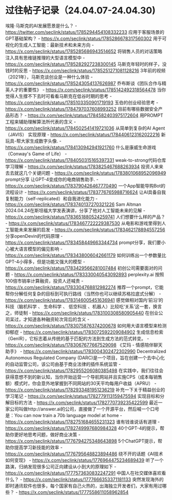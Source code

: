 # 过往帖子记录（24.04.07-24.04.30)
埃隆·马斯克的AI发展愿景是什么？ - https://twitter.com/seclink/status/1785294454108332233
应用于客服场景的GPT基础架构？ - https://x.com/seclink/status/1785286678317560302
用于可视化的生成人工智能：最新技术和未来方向 - https://x.com/seclink/status/1785285686943514652
将销售人员的对话策略注入具有思维链推理的大型语言模型中 - https://x.com/seclink/status/1785282927238300145
马斯克年轻时的样子，没钱时的反思 - https://x.com/seclink/status/1785251271081128216
3年前的视频（2021年），马斯克谈创业是一种什么体验 - https://x.com/seclink/status/1785243054137626987
乔布斯谈《团队合作与精英人才的重要性》 - https://x.com/seclink/status/1785142492318564478
当你觉得人生撑不下去时可看看马斯克在低谷时期的思考 - https://x.com/seclink/status/1785103350901719193
玉伯的创业经验思考 - https://x.com/seclink/status/1784797037608993252
目前有哪些数据安全产品形态？ - https://x.com/seclink/status/1784582403975172604
用PROMPT工程来辅助理解算法所代表的含义 - https://x.com/seclink/status/1784502541419721036
从简单到复杂的AI Agent（JAVIS） 实现原理 - https://x.com/seclink/status/1784406123162022216
新玩具-帮大家生成数字头像. - https://x.com/seclink/status/1784130942941921760
什么是康威生命游戏（Conway's Game of Life） - https://x.com/seclink/status/1784050315165397331
weak-to-strong代码仓库学习理解  - https://x.com/seclink/status/1783825467688263934
投资人来来去去就这几个关键问题 - https://x.com/seclink/status/1783801068952096949
prompt分享 让GPT-4变成你的电商销售助手. - https://x.com/seclink/status/1783790426467770490
一个App智能导购Bot的流程设计 - https://x.com/seclink/status/1783776765988716624
让AI具备自我复制能力（self-replicated）和自我进化能力 - https://x.com/seclink/status/1783740137270321226
Sam Altman 2024.04.24在斯坦福大学发表演讲，分享了他对人工智能未来的见解 - https://x.com/seclink/status/1783651880524259741
人们想要什么样的产品？ - https://x.com/seclink/status/1783467722229387530
从电影和游戏里得到人工智能未来发展的启发 - https://x.com/seclink/status/1783462178894557256
分享openDevin的代码原理 - https://x.com/seclink/status/1783458449663344734
prompt分享，我们要小心被大语言模型的偏见影响 - https://x.com/seclink/status/1783438006042661179
如何训练出一个参数量比GPT-4小得多，但是功能又强大的模型 - https://x.com/seclink/status/1783429566281007484
初创公司需要面对的问题 - https://x.com/seclink/status/1783330040543092893
perplexity.ai 按照100倍市销率计算融资，投资人还喊贵 - https://x.com/seclink/status/1783304768812982274
推荐一个prompt，它能帮你分解任何复杂的目标到可执行路线（当然你也可以继续苏格拉底式分解） - https://x.com/seclink/status/1783146005451636941
感觉做相对国内‘前沿’的科技（脑机科学 、 生命科学 、 低空科技 、机器人）比较吃‘关系’这一套，换言之，师徒制 - https://x.com/seclink/status/1783100308580905440
在创业公司呆过，才知道各种融资轮次背后的含义 - https://x.com/seclink/status/1783075876374200678
如何用大语言模型来检测抑郁症 - https://x.com/seclink/status/1783072592209084902
生成信息检索（GenIR），它标志着从传统的基于匹配的方法到生成方法的范式转变。 - https://x.com/seclink/status/1783067677667529098
《艾玛 - 情感陪伴聊天助手》 - https://x.com/seclink/status/1783004302472302990
Decentralized Autonomous Regulated Company (DARC)是一个项目，旨在创建一个去中心化的自动监管公司，该公司由基于商业法律的插件系统监管 - https://x.com/seclink/status/1782955206080385498
在实践中，我们往往会获得意想不到的新认知，当你开始运营一个导航网站并且实施CPS（成本每销售额）模式时，你会意外地掌握到不同网站的30天平均每用户收益（APRU） - https://x.com/seclink/status/1782933481951236219
补充一下关于精益创业的学习笔记 - https://x.com/seclink/status/1782779113159475594
实现目标和分解目标的方法 - https://x.com/seclink/status/1782770739235422599
最近一家公司叫做http://answer.ai的公司，直接做了一个开源平台，然后喊一个口号是：You can now train a 70b language model at home - https://x.com/seclink/status/1782751684655231323
谁有钱谁说话有道理 - https://x.com/seclink/status/1782749997680984328
40个GPT-4的提示，帮助你更好地思考问题，做好商业决策 - https://x.com/seclink/status/1776794275348643898
5个ChatGPT提示，帮助你提高学习新技能的效率 - https://x.com/seclink/status/1776795648823894486
绕不开的话题《AI技术如何变现》 - https://x.com/seclink/status/1776964475234689439
听了一个路演，归纳发现很多公司正向建设从小到大的原理如下 - https://x.com/seclink/status/1777573630832247291
中国人在社交媒体喜欢看什么？ - https://x.com/seclink/status/1777666353371181133
突然发现海外的即时通讯软件也很多，每个国家有自己火热的，出海独立开发者们，大家有用过哪些？ - https://x.com/seclink/status/1777558611058962854
